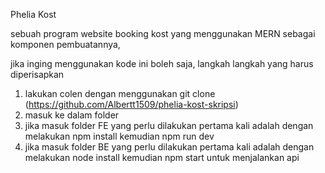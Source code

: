 Phelia Kost

sebuah program website booking kost yang menggunakan MERN sebagai komponen pembuatannya,

jika inging menggunakan kode ini boleh saja, langkah langkah yang harus diperisapkan

1. lakukan colen dengan menggunakan git clone (https://github.com/Albertt1509/phelia-kost-skripsi)
2. masuk ke dalam folder
3. jika masuk folder FE yang perlu dilakukan pertama kali adalah dengan melakukan npm install kemudian npm run dev
4. jika masuk folder BE yang perlu dilakukan pertama kali adalah dengan melakukan node install kemudian npm start untuk menjalankan api
